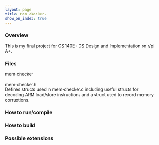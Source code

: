 ```yaml
---
layout: page
title: Mem-checker.
show_on_index: true
---
```


### Overview

This is my final project for CS 140E : OS Design and Implementation on r/pi A+.

### Files

mem-checker<br />
<br />
mem-checker.h<br />
Defines structs used in mem-checker.c including useful structs for decoding ARM load/store instructions and a struct           used to record memory corruptions.

### How to run/compile

### How to build

### Possible extensions
